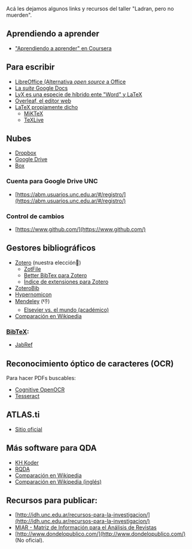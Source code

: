 Acá les dejamos algunos links y recursos del taller "Ladran, pero no muerden".

## Aprendiendo a aprender
+ ["Aprendiendo a aprender" en Coursera](https://es.coursera.org/learn/aprendiendo-a-aprender)

## Para escribir

+ [LibreOffice (Alternativa _open source_ a Office](https://es.libreoffice.org)
+ [La _suite_ Google Docs](https://drive.google.com/)
+ [LyX es una especie de híbrido ente "Word" y LaTeX](https://www.lyx.org/)
+ [Overleaf, el editor web](https://www.overleaf.com/)
+ [LaTeX propiamente dicho](https://www.latex-project.org/)
    + [MiKTeX](https://miktex.org)
    + [TeXLive](https://www.tug.org/texlive/)
    

## Nubes
+ [Dropbox](https://www.dropbox.com/)
+ [Google Drive](https://drive.google.com/)
+ [Box](https://www.box.com/)

### Cuenta para Google Drive UNC
+ [https://abm.usuarios.unc.edu.ar/#/registro/](https://abm.usuarios.unc.edu.ar/#/registro/)

### Control de cambios
+ [https://www.github.com/](https://www.github.com/)
    
## Gestores bibliográficos
+ [Zotero](https://www.zotero.org/) (nuestra elección💪)
    + [ZotFile](http://zotfile.com/)
    + [Better BibTex para Zotero](https://retorque.re/zotero-better-bibtex/installation/)
    + [Índice de extensiones para Zotero](https://www.zotero.org/support/plugins)
+ [ZoteroBib](https://zbib.org/)
+ [Hypernomicon](http://hypernomicon.org/)
+ [Mendeley](https://www.mendeley.com/) (👎)
    + [Elsevier vs. el mundo (académico)](https://medium.com/@erreJulian/el-mundo-acade%CC%81mico-vs-elsevier-f22f68e1e738)
+ [Comparación en Wikipedia](https://en.wikipedia.org/wiki/Comparison_of_reference_management_software)
### [BibTeX](https://es.wikipedia.org/wiki/BibTeX):
+ [JabRef](http://www.jabref.org/)

## Reconocimiento óptico de caracteres (OCR)
Para hacer PDFs buscables:
+ [Cognitive OpenOCR](https://cognitive-openocr-cuneiform.en.softonic.com/)
+ [Tesseract](https://github.com/tesseract-ocr/tesseract/wiki/Downloads)

## ATLAS.ti
+ [Sitio oficial](https://atlasti.com)

## Más software para QDA
+ [KH Koder](https://khcoder.net/en/)
+ [RQDA](http://rqda.r-forge.r-project.org)
+ [Comparación en Wikipedia](https://es.wikipedia.org/wiki/Programa_para_el_análisis_cualitativo_asistido_por_computador)
+ [Comparación en Wikipedia (inglés)](https://en.wikipedia.org/wiki/Computer-assisted_qualitative_data_analysis_software)

## Recursos para publicar:
+ [http://idh.unc.edu.ar/recursos-para-la-investigacion/](http://idh.unc.edu.ar/recursos-para-la-investigacion/)
+ [MIAR - Matriz de Información para el Análisis de Revistas](http://miar.ub.edu/)
+ [http://www.dondelopublico.com/](http://www.dondelopublico.com/) (No oficial).

